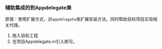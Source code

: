 ###  辅助集成的到Appdelegate类

原理：使用扩展方式，对`appdelegate`类扩展安装方法，同时帮助目标项目实现相关代理。

1. 拖入目标工程
2. 在项目Appdelegate.m引入即可。


